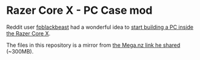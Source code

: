# Razer Core X - PC Case mod

Reddit user [fpblackbeast](https://www.reddit.com/user/fpblackbeast) had a wonderful idea to [start building a PC inside the Razer Core X](https://www.reddit.com/r/sffpc/comments/gvuchf/razer_core_x_as_a_case_d/).

The files in this repository is a mirror from [the Mega.nz link he shared](https://www.reddit.com/r/sffpc/comments/gvuchf/comment/ibvo6p7/) (~300MB).
